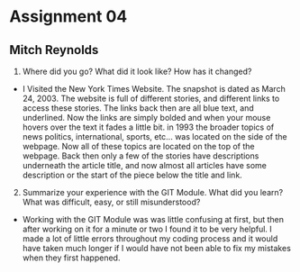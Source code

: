 # Assignment 04
## Mitch Reynolds
1. Where did you go? What did it look like? How has it changed?
 - I Visited the New York Times Website. The snapshot is dated as March 24, 2003. The website is full of different stories, and different links to access these stories. The links back then are all blue text, and underlined. Now the links are simply bolded and when your mouse hovers over the text it fades a little bit. in 1993 the broader topics of news politics, international, sports, etc... was located on the side of the webpage. Now all of these topics are located on the top of the webpage. Back then only a few of the stories have descriptions  underneath the article title, and now almost all articles have some description or the start of the piece below the title and link.
 2. Summarize your experience with the GIT Module. What did you learn? What was difficult, easy, or still misunderstood?
 - Working with the GIT Module was was little confusing at first, but then after working on it for a minute or two I found it to be very helpful. I made a lot of little errors throughout my coding process and it would have taken much longer if I would have not been able to fix my mistakes when they first happened.

